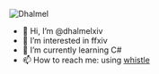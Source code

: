![Dhalmel](https://ffxiv.consolegameswiki.com/mediawiki/images/9/9a/Dhalmel_Image.png "")

- 👋 Hi, I’m @dhalmelxiv
- 👀 I’m interested in ffxiv
- 🌱 I’m currently learning C#
- 📫 How to reach me: using [whistle](https://ffxiv.consolegameswiki.com/wiki/Dhalmel_Whistle)


<!---
dhalmelxiv/dhalmelxiv is a ✨ special ✨ repository because its `README.md` (this file) appears on your GitHub profile.
You can click the Preview link to take a look at your changes.
--->
